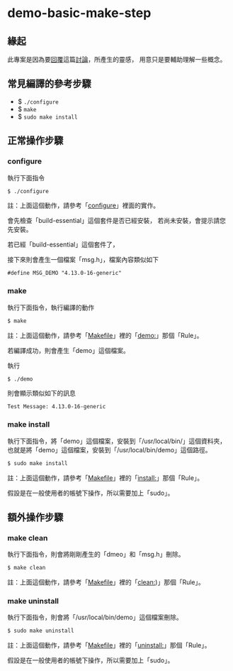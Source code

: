 
# demo-basic-make-step

## 緣起

此專案是因為要[回覆](https://www.ubuntu-tw.org/modules/newbb/viewtopic.php?post_id=358966#forumpost358966)這篇[討論](https://www.ubuntu-tw.org/modules/newbb/viewtopic.php?post_id=358962#forumpost358962)，所產生的靈感，
用意只是要輔助理解一些概念。


## 常見編譯的參考步驟

* $ `./configure`
* $ `make`
* $ `sudo make install`


## 正常操作步驟


### configure

執行下面指令

``` sh
$ ./configure
```

註：上面這個動作，請參考「[configure](configure)」裡面的實作。

會先檢查「build-essential」這個套件是否已經安裝，
若尚未安裝，會提示請您先安裝。

若已經「build-essential」這個套件了，

接下來則會產生一個檔案「msg.h」，檔案內容類似如下

```
#define MSG_DEMO "4.13.0-16-generic"
```


### make

執行下面指令，執行編譯的動作

``` sh
$ make
```

註：上面這個動作，請參考「[Makefile](Makefile)」裡的「[demo:](Makefile#L4)」那個「Rule」。

若編譯成功，則會產生「demo」這個檔案。

執行

``` sh
$ ./demo
```

則會顯示類似如下的訊息

```
Test Message: 4.13.0-16-generic
```


### make install

執行下面指令，將「demo」這個檔案，安裝到「/usr/local/bin/」這個資料夾，
也就是將「demo」這個檔案，安裝到「/usr/local/bin/demo」這個路徑。

``` sh
$ sudo make install
```

註：上面這個動作，請參考「[Makefile](Makefile)」裡的「[install:](Makefile#L7)」那個「Rule」。

假設是在一般使用者的帳號下操作，所以需要加上「sudo」。


## 額外操作步驟


### make clean

執行下面指令，則會將剛剛產生的「dmeo」和「msg.h」刪除。

``` sh
$ make clean
```

註：上面這個動作，請參考「[Makefile](Makefile)」裡的「[clean:](Makefile#L13))」那個「Rule」。


### make uninstall

執行下面指令，則會將「/usr/local/bin/demo」這個檔案刪除。

``` sh
$ sudo make uninstall
```

註：上面這個動作，請參考「[Makefile](Makefile)」裡的「[uninstall:](Makefile#L10)」那個「Rule」。

假設是在一般使用者的帳號下操作，所以需要加上「sudo」。
